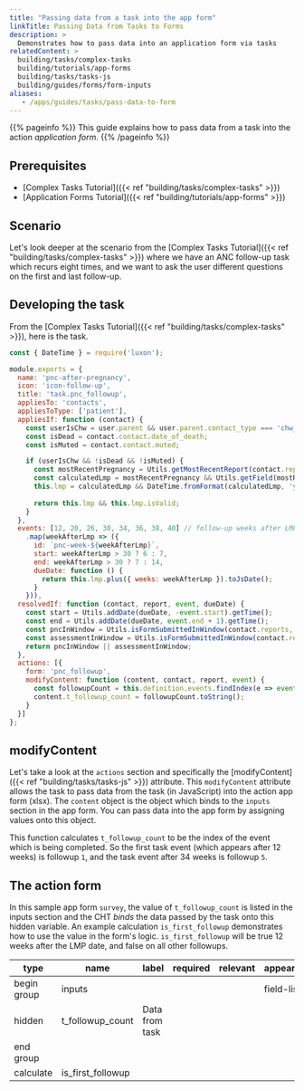 ```yaml
---
title: "Passing data from a task into the app form"
linkTitle: Passing Data from Tasks to Forms
description: >
  Demonstrates how to pass data into an application form via tasks
relatedContent: >
  building/tasks/complex-tasks
  building/tutorials/app-forms
  building/tasks/tasks-js
  building/guides/forms/form-inputs  
aliases:
   - /apps/guides/tasks/pass-data-to-form
---
```


{{% pageinfo %}}
This guide explains how to pass data from a task into the action _application form_. 
{{% /pageinfo %}}

## Prerequisites

* [Complex Tasks Tutorial]({{< ref "building/tasks/complex-tasks" >}})
* [Application Forms Tutorial]({{< ref "building/tutorials/app-forms" >}})

## Scenario

Let's look deeper at the scenario from the [Complex Tasks Tutorial]({{< ref "building/tasks/complex-tasks" >}}) where we have an ANC follow-up task which recurs eight times, and we want to ask the user different questions on the first and last follow-up.

## Developing the task
From the [Complex Tasks Tutorial]({{< ref "building/tasks/complex-tasks" >}}), here is the task.

```javascript
const { DateTime } = require('luxon');

module.exports = {
  name: 'pnc-after-pregnancy',
  icon: 'icon-follow-up',
  title: 'task.pnc_followup',
  appliesTo: 'contacts',
  appliesToType: ['patient'],
  appliesIf: function (contact) {
    const userIsChw = user.parent && user.parent.contact_type === 'chw_area';
    const isDead = contact.contact.date_of_death;
    const isMuted = contact.contact.muted;

    if (userIsChw && !isDead && !isMuted) {
      const mostRecentPregnancy = Utils.getMostRecentReport(contact.reports, 'pregnancy');
      const calculatedLmp = mostRecentPregnancy && Utils.getField(mostRecentPregnancy, 'g_details.estimated_lmp');
      this.lmp = calculatedLmp && DateTime.fromFormat(calculatedLmp, 'yyyy-MM-dd');
      
      return this.lmp && this.lmp.isValid;
    }
  },
  events: [12, 20, 26, 30, 34, 36, 38, 40] // follow-up weeks after LMP
    .map(weekAfterLmp => ({
      id: `pnc-week-${weekAfterLmp}`,
      start: weekAfterLmp > 30 ? 6 : 7,
      end: weekAfterLmp > 30 ? 7 : 14,
      dueDate: function () {
        return this.lmp.plus({ weeks: weekAfterLmp }).toJsDate();
      }
    })),
  resolvedIf: function (contact, report, event, dueDate) {
    const start = Utils.addDate(dueDate, -event.start).getTime();
    const end = Utils.addDate(dueDate, event.end + 1).getTime();
    const pncInWindow = Utils.isFormSubmittedInWindow(contact.reports, 'pnc_followup', start, end);
    const assessmentInWindow = Utils.isFormSubmittedInWindow(contact.reports, 'assessment_followup', start, end);
    return pncInWindow || assessmentInWindow;
  },
  actions: [{
    form: 'pnc_followup',
    modifyContent: function (content, contact, report, event) {
      const followupCount = this.definition.events.findIndex(e => event.id === e.id) + 1;
      content.t_followup_count = followupCount.toString();
    }
  }]
};
```

## modifyContent
Let's take a look at the `actions` section and specifically the [modifyContent]({{< ref "building/tasks/tasks-js" >}}) attribute. This `modifyContent` attribute allows the task to pass data from the task (in JavaScript) into the action app form (xlsx). The `content` object is the object which binds to the `inputs` section in the app form. You can pass data into the app form by assigning values onto this object. 

This function calculates `t_followup_count` to be the index of the event which is being completed. So the first task event (which appears after 12 weeks) is followup `1`, and the task event after 34 weeks is followup `5`. 

## The action form
In this sample app form `survey`, the value of `t_followup_count` is listed in the inputs section and the CHT _binds_ the data passed by the task onto this hidden variable. An example calculation `is_first_followup` demonstrates how to use the value in the form's logic. `is_first_followup` will be true 12 weeks after the LMP date, and false on all other followups.

| type        | name               | label                       | required | relevant          | appearance | constraint | constraint_message  | calculation                                |
| ----------- | ------------------ | --------------------------- | -------- | ----------------- | ---------- | ---------- | ------------------- | ------------------------------------------ |
| begin group | inputs             |                             |          |                   | field-list |            |                     |                                            |
| hidden      | t_followup_count   | Data from task              |          |                   |            |            |                     |                                            |
| end group   |                    |                             |          |                   |            |            |                     |                                            |
| calculate   | is_first_followup  |                             |          |                   |            |            |                     | if(${t_follow_up_count}='1',true,false)   |
